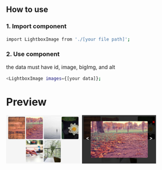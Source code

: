 ## How to use
### 1. Import component

```bash
import LightboxImage from './[your file path]';
```
### 2. Use component
the data must have id, image, bigImg, and alt

```bash
<LightboxImage images={[your data]};
```
# Preview
<img src="img/preview.PNG" width='40%'>


<img src="img/preview-lightbox.PNG" width='40%'>
